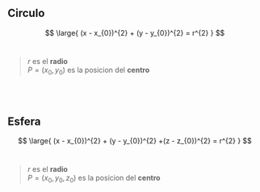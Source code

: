 ## Circulo

$$
    \large{
        (x - x_{0})^{2} + (y - y_{0})^{2} = r^{2}
    }
$$
<br>

> $r$ es el **radio**
> <br>
> $P = (x_{0}, y_{0})$ es la posicion del **centro**


<br><br>

## Esfera

$$
    \large{
        (x - x_{0})^{2} + (y - y_{0})^{2} +(z - z_{0})^{2} = r^{2}
    }
$$
<br>

> $r$ es el **radio**
> <br>
> $P = (x_{0}, y_{0}, z_{0})$ es la posicion del **centro**